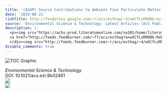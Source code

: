 ```yaml
---
title: '[ASAP] Source Contributions to Ambient Fine Particulate Matter for Canada'
date: '2019-08-21'
linkTitle: http://feedproxy.google.com/~r/acs/esthag/~3/wXCfLsRMOBk/acs.est.9b02461
source: 'Environmental Science & Technology: Latest Articles (ACS Publications)'
description: |-
  <p><img src="https://achs-prod.literatumonline.com/na101/home/literatum/publisher/achs/journals/content/esthag/0/esthag.ahead-of-print/acs.est.9b02461/20190820/images/medium/es9b02461_0006.gif" alt="TOC Graphic"/></p><div><cite>Environmental Science & Technology</cite></div><div>DOI: 10.1021/acs.est.9b02461</div><div class="feedflare">
  <a href="http://feeds.feedburner.com/~ff/acs/esthag?a=wXCfLsRMOBk:ReBsssHEDiM:yIl2AUoC8zA"><img src="http://feeds.feedburner.com/~ff/acs/esthag?d=yIl2AUoC8zA" border="0"></img></a>
  </div><img src="http://feeds.feedburner.com/~r/acs/esthag/~4/wXCfLsRMOBk" ...
disable_comments: true
---
```

<p><img src="https://achs-prod.literatumonline.com/na101/home/literatum/publisher/achs/journals/content/esthag/0/esthag.ahead-of-print/acs.est.9b02461/20190820/images/medium/es9b02461_0006.gif" alt="TOC Graphic"/></p><div><cite>Environmental Science & Technology</cite></div><div>DOI: 10.1021/acs.est.9b02461</div><div class="feedflare">
<a href="http://feeds.feedburner.com/~ff/acs/esthag?a=wXCfLsRMOBk:ReBsssHEDiM:yIl2AUoC8zA"><img src="http://feeds.feedburner.com/~ff/acs/esthag?d=yIl2AUoC8zA" border="0"></img></a>
</div><img src="http://feeds.feedburner.com/~r/acs/esthag/~4/wXCfLsRMOBk" ...